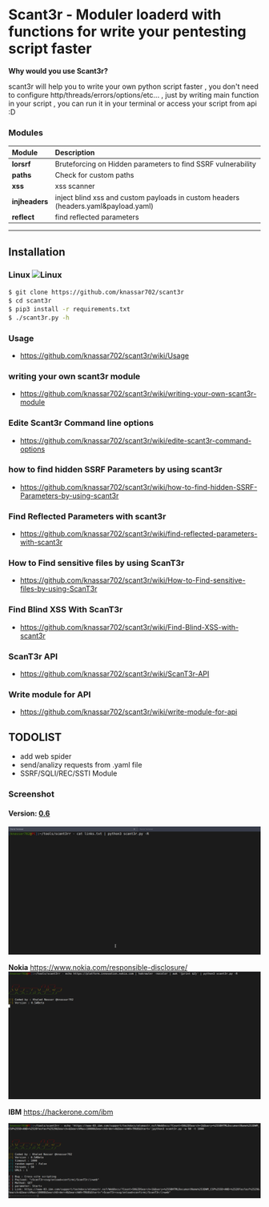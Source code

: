 # Scant3r - Moduler loaderd with functions for write your pentesting script faster

**Why would you use Scant3r?**

scant3r will help you to write your own python script faster , you don't need to configure http/threads/errors/options/etc... , just by writing main function in your script , you can run it in your terminal or access your script from api :D


### Modules

| Module              | Description                   |
| :-------------    | :-------------                |
| **lorsrf** | Bruteforcing on Hidden parameters to find SSRF vulnerability |
| **paths** | Check for custom paths|
| **xss** | xss scanner|
| **injheaders** | inject blind xss and custom payloads in custom headers (headers.yaml&payload.yaml)
| **reflect** | find reflected parameters 


***
## Installation

### Linux ![Linux](http://icons.iconarchive.com/icons/dakirby309/simply-styled/32/OS-Linux-icon.png)

```bash
$ git clone https://github.com/knassar702/scant3r
$ cd scant3r
$ pip3 install -r requirements.txt
$ ./scant3r.py -h
```

### Usage
* https://github.com/knassar702/scant3r/wiki/Usage

### writing your own scant3r module
* https://github.com/knassar702/scant3r/wiki/writing-your-own-scant3r-module

### Edite Scant3r Command line options

* https://github.com/knassar702/scant3r/wiki/edite-scant3r-command-options

### how to find hidden SSRF Parameters by using scant3r
* https://github.com/knassar702/scant3r/wiki/how-to-find-hidden-SSRF-Parameters-by-using-scant3r

### Find Reflected Parameters with scant3r 
* https://github.com/knassar702/scant3r/wiki/find-reflected-parameters-with-scant3r

### How to Find sensitive files by using ScanT3r
* https://github.com/knassar702/scant3r/wiki/How-to-Find-sensitive-files-by-using-ScanT3r

### Find Blind XSS With ScanT3r
* https://github.com/knassar702/scant3r/wiki/Find-Blind-XSS-with-scant3r

### ScanT3r API
* https://github.com/knassar702/scant3r/wiki/ScanT3r-API

### Write module for API
* https://github.com/knassar702/scant3r/wiki/write-module-for-api

## TODOLIST
* add web spider
* send/analizy requests from .yaml file
* SSRF/SQLI/REC/SSTI Module



### Screenshot 

#### Version: [0.6](https://github.com/knassar702/scant3r/releases/tag/0.6)

![](.src/all.gif)

**Nokia** https://www.nokia.com/responsible-disclosure/
![](.src/nokia.gif)

**IBM** https://hackerone.com/ibm

![](.src/ibm.png)
